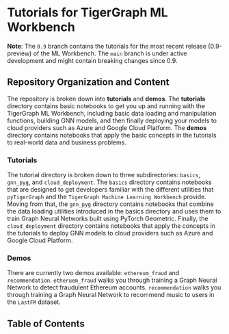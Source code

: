 # Tutorials for TigerGraph ML Workbench

**Note**: The `0.9` branch contains the tutorials for the most recent release (0.9-preview) of the ML Workbench. The `main` branch is under active development and might contain breaking changes since 0.9. 

## Repository Organization and Content

The repository is broken down into __tutorials__ and __demos__. The __tutorials__ directory contains basic notebooks to get you up and running with the TigerGraph ML Workbench, including basic data loading and manipulation functions, building GNN models, and then finally deploying your models to cloud providers such as Azure and Google Cloud Platform. The __demos__ directory contains notebooks that apply the basic concepts in the tutorials to real-world data and business problems.

### Tutorials
The tutorial directory is broken down to three subdirectories: `basics`, `gnn_pyg`, and `cloud_deployment`. The `basics` directory contains notebooks that are designed to get developers familiar with the different utilities that `pyTigerGraph` and the `TigerGraph Machine Learning Workbench` provide. Moving from that, the `gnn_pyg` directory contains notebooks that combine the data loading utilities introduced in the basics directory and uses them to train Graph Neural Networks built using PyTorch Geometric. Finally, the `cloud_deployment` directory contains notebooks that apply the concepts in the tutorials to deploy GNN models to cloud providers such as Azure and Google Cloud Platform.

### Demos
There are currently two demos available: `ethereum_fraud` and `recommendation`. `etheruem_fraud` walks you through training a Graph Neural Network to detect fraudulent Ethereum accounts. `recommendation` walks you through training a Graph Neural Network to recommend music to users in the `LastFM` dataset.

## Table of Contents
